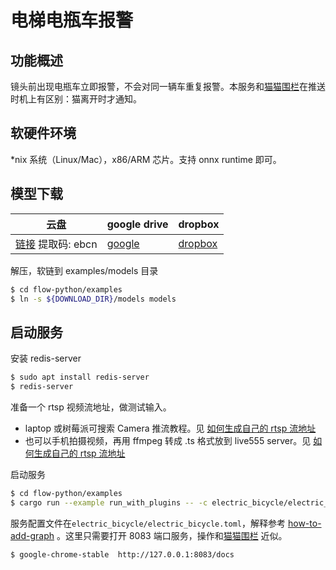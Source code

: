 # 电梯电瓶车报警

## 功能概述
镜头前出现电瓶车立即报警，不会对同一辆车重复报警。本服务和[猫猫围栏](../cat_finder/README.zh.md)在推送时机上有区别：猫离开时才通知。

## 软硬件环境

*nix 系统（Linux/Mac），x86/ARM 芯片。支持 onnx runtime 即可。

## 模型下载

| 云盘 | google drive | dropbox |
| - | - | - |
| [链接](https://pan.baidu.com/s/1SoxHZjdWyPRIAwfcHWUQTQ) 提取码: ebcn  | [google](https://drive.google.com/file/d/1EwMJFjNp2kuNglutoleZOVsqccSOW2Z4/view?usp=sharing)  |  [dropbox](https://www.dropbox.com/s/akhkxedyo2ubmys/models.zip?dl=0) |

解压，软链到 examples/models 目录

```bash
$ cd flow-python/examples
$ ln -s ${DOWNLOAD_DIR}/models models
```
## 启动服务

安装 redis-server
```bash
$ sudo apt install redis-server
$ redis-server
```

准备一个 rtsp 视频流地址，做测试输入。

* laptop 或树莓派可搜索 Camera 推流教程。见 [如何生成自己的 rtsp 流地址](../../../docs/how-to-generate-rtsp.zh.md)
* 也可以手机拍摄视频，再用 ffmpeg 转成 .ts 格式放到 live555 server。见 [如何生成自己的 rtsp 流地址](../../../docs/how-to-generate-rtsp.zh.md)

启动服务
```bash
$ cd flow-python/examples
$ cargo run --example run_with_plugins -- -c electric_bicycle/electric_bicycle.toml  -p electric_bicycle
```
服务配置文件在`electric_bicycle/electric_bicycle.toml`，解释参考 [how-to-add-graph](../.../../docs/how-to-add-graph.zh.md) 。这里只需要打开 8083 端口服务，操作和[猫猫围栏](../cat_finder/README.zh.md) 近似。

```bash
$ google-chrome-stable  http://127.0.0.1:8083/docs 
```
